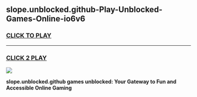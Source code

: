 
## slope.unblocked.github-Play-Unblocked-Games-Online-io6v6
<h3>
<a href="https://premium76.site?title=slope.unblocked.github&ref=25A">CLICK TO PLAY</a></h3>
<hr>

<h3>
<a href="https://premium76.site?title=slope.unblocked.github&ref=25A">CLICK 2 PLAY</a>
  
</h3>

<a href="https://premium76.site?title=slope.unblocked.github&ref=25A"><img src="https://clearcache.store/games.png"></a>


**slope.unblocked.github games unblocked: Your Gateway to Fun and Accessible Online Gaming**
